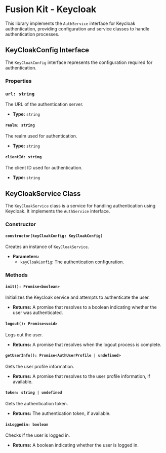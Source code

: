 
# Fusion Kit - Keycloak

This library implements the `AuthService` interface for Keycloak authentication, providing configuration and service classes to handle authentication processes.

## KeyCloakConfig Interface

The `KeyCloakConfig` interface represents the configuration required for authentication.

### Properties

### `url: string`

The URL of the authentication server.

- **Type:** `string`

#### `realm: string`

The realm used for authentication.

- **Type:** `string`

#### `clientId: string`

The client ID used for authentication.

- **Type:** `string`


## KeyCloakService Class

The `KeyCloakService` class is a service for handling authentication using Keycloak. It implements the `AuthService` interface.

### Constructor

#### `constructor(keyCloakConfig: KeyCloakConfig)`

Creates an instance of `KeyCloakService`.

- **Parameters:**
  - `keyCloakConfig`: The authentication configuration.

### Methods

#### `init(): Promise<boolean>`

Initializes the Keycloak service and attempts to authenticate the user.

- **Returns:** A promise that resolves to a boolean indicating whether the user was authenticated.

#### `logout(): Promise<void>`

Logs out the user.

- **Returns:** A promise that resolves when the logout process is complete.

#### `getUserInfo(): Promise<AuthUserProfile | undefined>`

Gets the user profile information.

- **Returns:** A promise that resolves to the user profile information, if available.

#### `token: string | undefined`

Gets the authentication token.

- **Returns:** The authentication token, if available.

#### `isLoggedin: boolean`

Checks if the user is logged in.

- **Returns:** A boolean indicating whether the user is logged in.